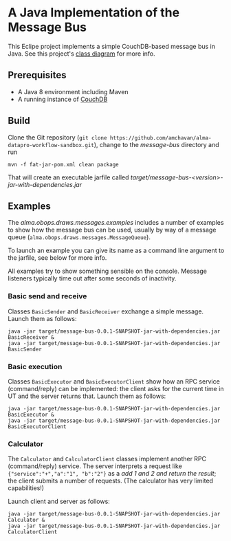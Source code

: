# A Java Implementation of the Message Bus

This Eclipe project implements a simple CouchDB-based message bus in Java.
See this project's [class diagram](https://drive.google.com/file/d/18PNkMJEVu6y0roKZO_e_AKoYD0TLoPNn) for more info.

## Prerequisites

* A Java 8 environment including Maven
* A running instance of [CouchDB](couchdb.apache.org)

## Build
Clone the Git repository (`git clone https://github.com/amchavan/alma-datapro-workflow-sandbox.git`), change to the *message-bus* directory and run
```
mvn -f fat-jar-pom.xml clean package
```
That will create an executable jarfile called *target/message-bus-&lt;version&gt;-jar-with-dependencies.jar*

## Examples

The *alma.obops.draws.messages.examples* includes a number of examples to show how the message bus can be used, usually by way of a message queue (`alma.obops.draws.messages.MessageQueue`).

To launch an example you can give its name as a command line argument to the jarfile, see below for more info. 

All examples try to show something sensible on the console. Message listeners typically time out after some seconds of inactivity.

### Basic send and receive

Classes `BasicSender` and `BasicReceiver` exchange a simple message. Launch them as follows:
```
java -jar target/message-bus-0.0.1-SNAPSHOT-jar-with-dependencies.jar BasicReceiver &
java -jar target/message-bus-0.0.1-SNAPSHOT-jar-with-dependencies.jar BasicSender
```

### Basic execution

Classes `BasicExecutor` and `BasicExecutorClient` show how an RPC service (command/reply) can be implemented: the client asks for the current time in UT and the server returns that. Launch them as follows:
```
java -jar target/message-bus-0.0.1-SNAPSHOT-jar-with-dependencies.jar BasicExecutor &
java -jar target/message-bus-0.0.1-SNAPSHOT-jar-with-dependencies.jar BasicExecutorClient
```

### Calculator
The `Calculator` and `CalculatorClient` classes implement another RPC (command/reply) service. The server interprets a request like `{"service":"+","a":"1", "b":"2"}` as a *add 1 and 2 and return the result*; the client submits a number of requests. (The calculator has very limited capabilities!)

Launch client and server as follows:
```
java -jar target/message-bus-0.0.1-SNAPSHOT-jar-with-dependencies.jar Calculator &
java -jar target/message-bus-0.0.1-SNAPSHOT-jar-with-dependencies.jar CalculatorClient
```




